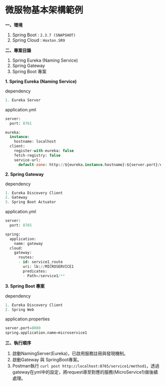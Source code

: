 # 微服物基本架構範例
**一、環境**
1. Spring Boot : `2.3.7 (SNAPSHOT)`
2. Spring Cloud : `Hoxton.SR9`

**二、專案目錄**
1. Spring Eureka (Naming Service)
2. Spring Gateway
3. Spring Boot 專案



**1. Spring Eureka (Naming Service)**

dependency
```sql
1. Eureka Server
```

application.yml
```sql
server:
  port: 8761

eureka:
  instance:
    hostname: localhost
  client:
    register-with-eureka: false
    fetch-registry: false
    service-url:
      default-zone: http://${eureka.instance.hostname}:${server.port}/eureka/ ##Eureka Server的位址
```

**2. Spring Gateway**

dependency
```sql
1. Eureka Discovery Client
2. Gateway
3. Spring Boot Actuator 
```

application.yml
```sql
server:
  port: 8765

spring:
  application:
    name: gateway
  cloud:
    gateway:
      routes:
      - id: service1_route
        uri: lb://MICROSERVICE1
        predicates:
        - Path=/service1/**
```

**3. Spring Boot 專案**

dependency
```sql
1. Eureka Discovery Client
2. Spring Web
```

application.properties
```sql
server.port=8080
spring.application.name=microservice1
```

**三、執行順序**
1. 啟動NamingServer(Eureka)，已啟用服務註冊與發現機制。
2. 啟動Gateway 與 SpringBoot專案。
3. Postman執行 `curl post http://localhost:8765/service1/method1`，透過gateway在yml中的設定，將request導至對應的服務(MicroService1)做後續處理。
